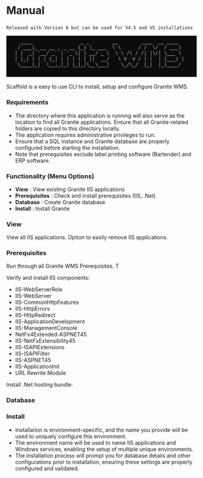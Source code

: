 # Manual
`Released with Version 6 but can be used for V4.5 and V5 installations`

![image info](scaffold.png)

Scaffold is a easy to use CLI to install, setup and configure Granite WMS.

### Requirements
- The directory where this application is running will also serve as the location to find all Granite applications. Ensure that all Granite-related folders are copied to this directory locally.
- The application requires administrative privileges to run.
- Ensure that a SQL instance and Granite database are properly configured before starting the installation.
- Note that prerequisites exclude label printing software (Bartender) and ERP software.
  
### Functionality (Menu Options)

- **View** : View existing Granite IIS applications
- **Prerequisites** : Check and install prerequisites (IIS, .Net)
- **Database** : Create Granite database
- **Install** : Install Granite

### View
View all IIS applications. Option to easily remove IIS applications.

### Prerequisites
Run through all Granite WMS Prerequisites. T

Verify and install IIS components:

- IIS-WebServerRole
- IIS-WebServer
- IIS-CommonHttpFeatures
- IIS-HttpErrors
- IIS-HttpRedirect
- IIS-ApplicationDevelopment
- IIS-ManagementConsole
- NetFx4Extended-ASPNET45
- IIS-NetFxExtensibility45
- IIS-ISAPIExtensions
- IIS-ISAPIFilter
- IIS-ASPNET45
- IIS-ApplicationInit
- URL Rewrite Module

Install .Net hosting bundle:

### Database

### Install

- Installation is environment-specific, and the name you provide will be used to uniquely configure this environment. 
- The environment name will be used to name IIS applications and Windows services, enabling the setup of multiple unique environments.
- The installation process will prompt you for database details and other configurations prior to installation, ensuring these settings are properly configured and validated.

